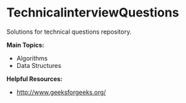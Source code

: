 # TechnicalinterviewQuestions
Solutions for technical questions repository.


**Main Topics:**

- Algorithms
- Data Structures

**Helpful Resources:**
- http://www.geeksforgeeks.org/
